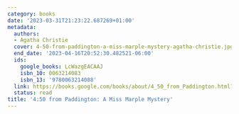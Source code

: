 ```yaml
---
category: books
date: '2023-03-31T21:23:22.687269+01:00'
metadata:
  authors:
  - Agatha Christie
  cover: 4-50-from-paddington-a-miss-marple-mystery-agatha-christie.jpg
  end_date: '2023-04-16T20:52:30.482521-06:00'
  ids:
    google_books: LcWazgEACAAJ
    isbn_10: 0063214083
    isbn_13: '9780063214088'
  link: https://books.google.com/books/about/4_50_from_Paddington.html?hl=&id=LcWazgEACAAJ
  status: read
title: '4:50 from Paddington: A Miss Marple Mystery'
---
```

